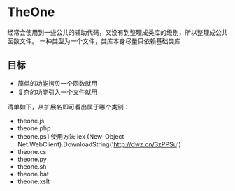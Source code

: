 # TheOne
经常会使用到一些公共的辅助代码，又没有到整理成类库的级别，所以整理成公共函数文件。
一种类型为一个文件，类库本身尽量只依赖基础类库

## 目标
* 简单的功能拷贝一个函数就用
* 复杂的功能引入一个文件就用

清单如下，从扩展名即可看出属于哪个类别：

* theone.js
* theone.php
* theone.ps1
使用方法 iex (New-Object Net.WebClient).DownloadString('http://dwz.cn/3zPPSu')
* theone.cs
* theone.py
* theone.sh
* theone.bat
* theone.xslt
